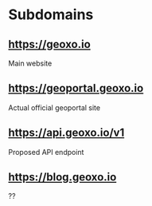 # Subdomains

## https://geoxo.io
Main website

## https://geoportal.geoxo.io
Actual official geoportal site

## https://api.geoxo.io/v1
Proposed API endpoint

## https://blog.geoxo.io
??

